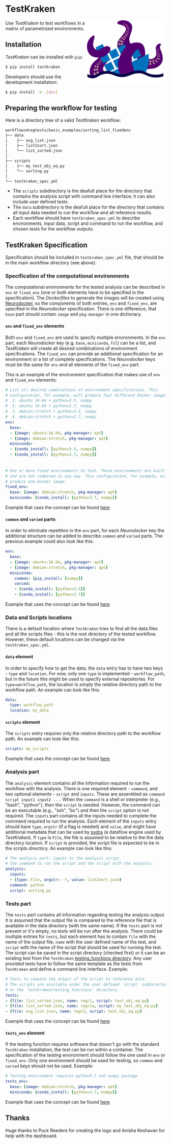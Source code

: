 # TestKraken  

<img style="float: right;" src="testkraken/dashboard_template/images/TestKraken_final.png" width="250">

Use _TestKraken_ to test workflows in a matrix of parametrized environments.

## Installation

_TestKraken_ can be installed with `pip`:

```bash
$ pip install testkraken
```

Developers should use the development installation:

```bash
$ pip install -e .[dev]
```

## Preparing the workflow for testing

Here is a directory tree of a valid _TestKraken_ workflow:

```
workflows4regtests/basic_examples/sorting_list_fixedenv
├── data
│    ├── avg_list.json	
│    ├── list2sort.json
│    └── list_sorted.json
│        
├── scripts
│    ├── my_test_obj_eq.py	
│    └── sorting.py
│        
└── testkraken_spec.yml

```

* The `scripts` subdirectory is the deafult place for the directory that contains the analysis script with command line interface; it can also include user defined tests.
* The `data` subdirectory is the deafult place for the directory that contains all input data needed to run the workflow and all reference results.
* Each workflow should have `testkraken_spec.yml` to describe environments, input data, script and command to run the workflow, and chosen tests for the workflow outputs.

## TestKraken Specification

Specification should be included in `testkraken_spec.yml` file, that should be in the main workflow directory (see above).

### Specification of the computational environments
The computational environments for the tested analysis can be described in `env` or `fixed_env` (one or both elements have to be specified in the specification). The _Dockerfiles_ to generate the images will be created using [Neurodocker](https://github.com/ReproNim/neurodocker), so the components of both entries, `env` and `fixed_env`, are specified in the _Neurodocker_ specification. There is one difference, that `base` part should contain `image` and `pkg-manager` in one dictionary.

#### `env` and `fixed_env` elements
Both `env` and `fixed_env` are used to specify multiple environments. In the `env` part, each _Neurodocker_ key (e.g. `base`, `miniconda`, `fsl`) can be a list, and _TestKraken_ will create all desired combinations of environment specifications. The `fixed_env` can provide an additional specification for an environment or a list of complete specifications. The _Neurodocker_ keys must be the same for `env` and all elements of the `fixed_env` part.

This is an example of the environment specification that makes use of `env` and `fixed_env` elements:

```yaml
# List all desired combinations of environment specifications. This
# configuration, for example, will produce four different Docker images:
#  1. ubuntu 16.04 + python=3.5, numpy
#  2. ubuntu 16.04 + python=2.7, numpy
#  3. debian:stretch + python=3.5, numpy
#  4. debian:stretch + python=2.7, numpy
env:
  base:
  - {image: ubuntu:16.04, pkg-manager: apt}
  - {image: debian:stretch, pkg-manager: apt}
  miniconda:
  - {conda_install: [python=3.5, numpy]}
  - {conda_install: [python=2.7, numpy]}


# One or more fixed environments to test. These environments are built as defined
# and are not combined in any way. This configuration, for example, will
# produce one Docker image.
fixed_env:
  base: {image: debian:stretch, pkg-manager: apt}
  miniconda: {conda_install: [python=3.7, numpy]}
```
Example that uses the concept can be found [here](https://github.com/ReproNim/testkraken/blob/master/workflows4regtests/basic_examples/sorting_list_fixedenv/testkraken_spec.yml)

#### `common` and `varied` parts
In order to eliminate repetition in the `env` part, for each _Neurodocker_ key the additional structure can be added to describe `common` and `varied` parts. The previous example could also look like this:
```yaml
env:
  base:
  - {image: ubuntu:16.04, pkg-manager: apt}
  - {image: debian:stretch, pkg-manager: apt}
  miniconda:
    common: {pip_install: [numpy]}
    varied:
    - {conda_install: [python=3.5]}
    - {conda_install: [python=2.7]}
```
Example that uses the concept can be found [here](https://github.com/ReproNim/testkraken/blob/master/workflows4regtests/basic_examples/sorting_array_pip_comvarenv/testkraken_spec.yml)

### Data and Scripts locations

There is a default location where `TestKraken` tries to find all the data files and all the scripts files - this is the root directory of the tested workflow. However, these default locations can be changed via the `testkraken_spec.yml`.

#### `data` element
In order to specify how to get the data, the `data` entry has to have two keys - `type` and `location`. For now, only one `type` is implemented - `workflow_path`, but in the future this might be used to specify external repositories. For `type=workflow_path`, the location is simply the relative directory path to the workflow path. An example can look like this:

```yaml
data:
  type: workflow_path
  location: my_data
```

#### `scripts` element
The `scripts` entry requires only the relative directory path to the workflow path. An example can look like this:

```yaml
scripts: my_scripts
```
Example that uses the concept can be found [here](https://github.com/ReproNim/testkraken/blob/master/workflows4regtests/basic_examples/pseudo_random_numbers/testkraken_spec.yml)

### Analysis part
The `analysis` element contains all the information required to run the workflow with the analysis. There is one required element - `command`, and two optional elements - `script` and `inputs`. These are assembled as `command script input1 input2 ...`. When the `command` is a shell or interpreter (e.g., "bash", "python"), then the `script` is needed. However, the command can be an executable (e.g., "ssh", "bc") and then the `script` option is not required. The `inputs` part contains all the inputs needed to complete the command required to run the analysis. Each element of the `inputs` entry should have `type`, `argstr` (if a flag is needed) and `value`, and might have additional metadata that can be used by [pydra](https://github.com/nipype/pydra) (a dataflow engine used by _TestKraken_). If `type` is `File`, the file is assumed to be relative to the the data directory location. If `script` is provided, the script file is expected to be in the scripts directory. An example can look like this:

```yaml
# The analysis part: inputs to the analysis script,
# the command to run the script and the script with the analysis.
analysis:
  inputs:
  - {type: File, argstr: -f, value: list2sort.json}
  command: python
  script: sorting.py
```

### Tests part
The `tests` part contains all information regarding testing the analysis output. It is assumed that the output file is compared to the reference file that is available in the data directory (with the same name). If the `tests` part is not present or it's empty, no tests will be run after the analysis. There could be multiple entries for `tests`, but each element has to contain `file` with the name of the output file, `name` with the user defined name of the test, and `script` with the name of the script that should be used for running the test. The script can be saved in the script directory (checked first) or it can be an existing test from the `TestKraken` [testing_functions directory](https://github.com/ReproNim/testkraken/tree/master/testkraken/testing_functions). Any user provided tests have to follow the same template as the tests from `TestKraken` and define a command line interface.
Example:

```yaml
# Tests to compare the output of the script to reference data.
# The scripts are available under the user defined `script` subdirectory
# or the `testkraken/testing_functions` directory.
tests:
- {file: list_sorted.json, name: regr1, script: test_obj_eq.py}
- {file: list_sorted.json, name: regr1a, script: my_test_obj_eq.py}
- {file: avg_list.json, name: regr2, script: test_obj_eq.py}
```
Example that uses the concept can be found [here](https://github.com/ReproNim/testkraken/blob/master/workflows4regtests/basic_examples/sorting_list_fixedenv/testkraken_spec.yml)


#### `tests_env` element
If the testing function requires software that doesn't go with the standard `TestKraken` installation, the test can be run within a container. The specification of the testing environment should follow the one used in `env` or `fixed_env`. Only one environment should be used for testing, so `common` and `varied` keys should not be used.
Example:

```yaml
# Testing environment requires python3.7 and numpy package
tests_env:
  base: {image: debian:stretch, pkg-manager: apt}
  miniconda: {conda_install: [python=3.7, numpy]}
```
Example that uses the concept can be found [here](https://github.com/ReproNim/testkraken/blob/master/workflows4regtests/basic_examples/sorting_array_testcontainer/testkraken_spec.yml)

## Thanks
Huge thanks to Puck Reeders for creating the logo and Anisha Keshavan for help with the dashboard.
